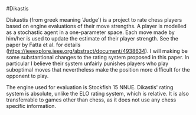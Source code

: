 #Dikastis 

Diskastis (from greek meaning 'Judge')  is a project to rate chess players based on engine evaluations of their move strengths. A player is modelled as a stochastic agent in a one-parameter space. Each move made by him/her is used to update the estimate of their player strength. See the paper by Fatta et al. for details (https://ieeexplore.ieee.org/abstract/document/4938634). I will making be some substantional changes to the rating system proposed in this paper. In particular I believe their system unfairly punishes players who play suboptimal moves that nevertheless make the position more difficult for the opponent to play.  

The engine used for evaluation is Stockfish 15 NNUE. Dikastis' rating system is absolute, unlike the ELO rating system, which is relative. It is also transferrable to games other than chess, as it does not use any chess specific information. 
